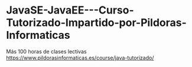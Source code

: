 # JavaSE-JavaEE---Curso-Tutorizado-Impartido-por-Pildoras-Informaticas
Más 100 horas de clases lectivas https://www.pildorasinformaticas.es/course/java-tutorizado/
